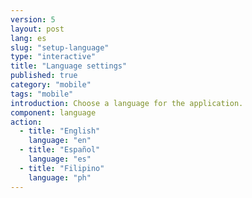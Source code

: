 ```yaml
---
version: 5
layout: post
lang: es
slug: "setup-language"
type: "interactive"
title: "Language settings"
published: true
category: "mobile"
tags: "mobile"
introduction: Choose a language for the application.
component: language
action:
  - title: "English"
    language: "en"
  - title: "Español"
    language: "es"
  - title: "Filipino"
    language: "ph"
---
```

